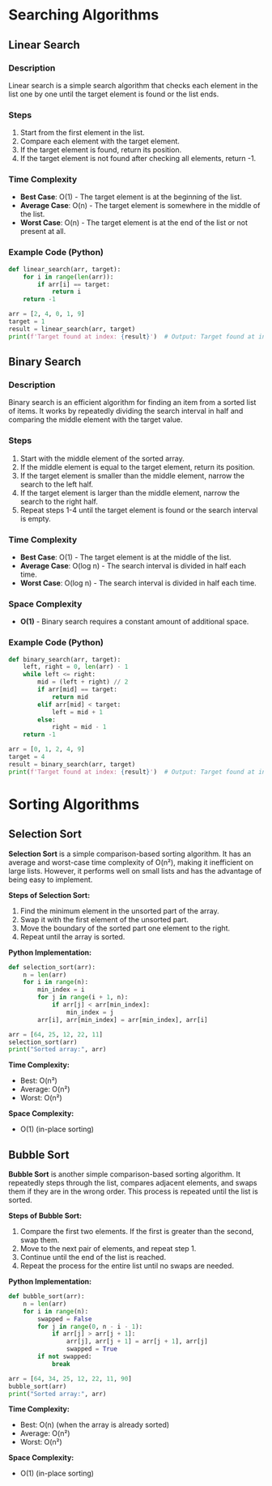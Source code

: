 # Searching Algorithms

## Linear Search

### Description
Linear search is a simple search algorithm that checks each element in the list one by one until the target element is found or the list ends.

### Steps
1. Start from the first element in the list.
2. Compare each element with the target element.
3. If the target element is found, return its position.
4. If the target element is not found after checking all elements, return -1.

### Time Complexity
- **Best Case**: O(1) - The target element is at the beginning of the list.
- **Average Case**: O(n) - The target element is somewhere in the middle of the list.
- **Worst Case**: O(n) - The target element is at the end of the list or not present at all.

### Example Code (Python)
```python
def linear_search(arr, target):
    for i in range(len(arr)):
        if arr[i] == target:
            return i
    return -1

arr = [2, 4, 0, 1, 9]
target = 1
result = linear_search(arr, target)
print(f'Target found at index: {result}')  # Output: Target found at index: 3
```
## Binary Search

### Description
Binary search is an efficient algorithm for finding an item from a sorted list of items. It works by repeatedly dividing the search interval in half and comparing the middle element with the target value.

### Steps
1. Start with the middle element of the sorted array.
2. If the middle element is equal to the target element, return its position.
3. If the target element is smaller than the middle element, narrow the search to the left half.
4. If the target element is larger than the middle element, narrow the search to the right half.
5. Repeat steps 1-4 until the target element is found or the search interval is empty.

### Time Complexity
- **Best Case**: O(1) - The target element is at the middle of the list.
- **Average Case**: O(log n) - The search interval is divided in half each time.
- **Worst Case**: O(log n) - The search interval is divided in half each time.

### Space Complexity
- **O(1)** - Binary search requires a constant amount of additional space.

### Example Code (Python)
```python
def binary_search(arr, target):
    left, right = 0, len(arr) - 1
    while left <= right:
        mid = (left + right) // 2
        if arr[mid] == target:
            return mid
        elif arr[mid] < target:
            left = mid + 1
        else:
            right = mid - 1
    return -1

arr = [0, 1, 2, 4, 9]
target = 4
result = binary_search(arr, target)
print(f'Target found at index: {result}')  # Output: Target found at index: 3
```
# Sorting Algorithms

## Selection Sort

**Selection Sort** is a simple comparison-based sorting algorithm. It has an average and worst-case time complexity of O(n²), making it inefficient on large lists. However, it performs well on small lists and has the advantage of being easy to implement.

**Steps of Selection Sort:**
1. Find the minimum element in the unsorted part of the array.
2. Swap it with the first element of the unsorted part.
3. Move the boundary of the sorted part one element to the right.
4. Repeat until the array is sorted.

**Python Implementation:**
```python
def selection_sort(arr):
    n = len(arr)
    for i in range(n):
        min_index = i
        for j in range(i + 1, n):
            if arr[j] < arr[min_index]:
                min_index = j
        arr[i], arr[min_index] = arr[min_index], arr[i]

arr = [64, 25, 12, 22, 11]
selection_sort(arr)
print("Sorted array:", arr)
```

**Time Complexity:**
- Best: O(n²)
- Average: O(n²)
- Worst: O(n²)

**Space Complexity:**
- O(1) (in-place sorting)

## Bubble Sort

**Bubble Sort** is another simple comparison-based sorting algorithm. It repeatedly steps through the list, compares adjacent elements, and swaps them if they are in the wrong order. This process is repeated until the list is sorted.

**Steps of Bubble Sort:**
1. Compare the first two elements. If the first is greater than the second, swap them.
2. Move to the next pair of elements, and repeat step 1.
3. Continue until the end of the list is reached.
4. Repeat the process for the entire list until no swaps are needed.

**Python Implementation:**
```python
def bubble_sort(arr):
    n = len(arr)
    for i in range(n):
        swapped = False
        for j in range(0, n - i - 1):
            if arr[j] > arr[j + 1]:
                arr[j], arr[j + 1] = arr[j + 1], arr[j]
                swapped = True
        if not swapped:
            break

arr = [64, 34, 25, 12, 22, 11, 90]
bubble_sort(arr)
print("Sorted array:", arr)
```

**Time Complexity:**
- Best: O(n) (when the array is already sorted)
- Average: O(n²)
- Worst: O(n²)

**Space Complexity:**
- O(1) (in-place sorting)



